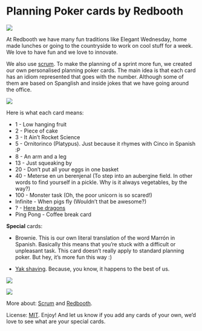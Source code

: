 # Planning Poker cards by Redbooth

![](https://raw.githubusercontent.com/redbooth/Scrum-poker-cards/master/Images/redbooth%20cards%20-%20layout.jpg)

At Redbooth we have many fun traditions like Elegant Wednesday, home made lunches or going to the countryside to work on cool stuff for a week. We love to have fun and we love to innovate.

We also use [scrum](http://en.wikipedia.org/wiki/Scrum_%28software_development%29). To make the planning of a sprint more fun, we created our own personalised planning poker cards.
The main idea is that each card has an idiom represented that goes with the number. Although some of them are based on Spanglish and inside jokes that we have going around the office.

![](https://raw.githubusercontent.com/redbooth/Scrum-poker-cards/master/Images/redbooth%20cards%20-%20cover.jpg)

Here is what each card means:

- 1 - Low hanging fruit
- 2 - Piece of cake
- 3 - It Ain’t Rocket Science
- 5 - Ornitorinco (Platypus). Just because it rhymes with Cinco in Spanish :P
- 8 - An arm and a leg
- 13 - Just squeaking by
- 20 - Don’t put all your eggs in one basket
- 40 - Meterse en un berenjenal (To step into an aubergine field. In other words to find yourself in a pickle. Why is it always vegetables, by the way?)
- 100 - Monster task (Oh, the poor unicorn is so scared!)
- Infinite - When pigs fly (Wouldn’t that be awesome?)
- ? - [Here be dragons](http://en.wikipedia.org/wiki/Here_be_dragons)
- Ping Pong - Coffee break card

**Special** cards:
- Brownie. This is our own literal translation of the word Marrón in Spanish. Basically this means that you’re stuck with a difficult or unpleasant task. This card doesn’t really apply to standard planning poker. But hey, it’s more fun this way :)

- [Yak shaving](http://www.hanselman.com/blog/YakShavingDefinedIllGetThatDoneAsSoonAsIShaveThisYak.aspx). Because, you know, it happens to the best of us.

![](https://raw.githubusercontent.com/redbooth/Scrum-poker-cards/master/Images/redbooth%20cards%20-%20monster.jpg)

![](https://raw.githubusercontent.com/redbooth/Scrum-poker-cards/master/Images/redbooth%20cards%20-%20ping%20pong.jpg)

More about: [Scrum](http://en.wikipedia.org/wiki/Scrum_%28software_development%29) and [Redbooth](https://redbooth.com/). 

License: [MIT](http://en.wikipedia.org/wiki/MIT_License). Enjoy! And let us know if you add any cards of your own, we’d love to see what are your special cards.